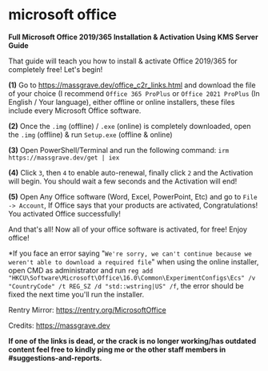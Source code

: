 # microsoft office

**Full Microsoft Office 2019/365 Installation & Activation Using KMS Server Guide**

That guide will teach you how to install & activate Office 2019/365 for completely free! Let's begin!

**(1)** Go to <https://massgrave.dev/office_c2r_links.html> and download the file of your choice (I recommend `Office 365 ProPlus` or `Office 2021 ProPlus` (In English / Your language), either offline or online  installers, these files include every Microsoft Office software.

**(2)** Once the `.img` (offline) / `.exe` (online) is completely downloaded, open the `.img` (offline) & run `Setup.exe` (offline & online)

**(3)** Open PowerShell/Terminal and run the following command: `irm https://massgrave.dev/get | iex`

**(4)** Click `3`, then `4` to enable auto-renewal, finally click `2` and the Activation will begin. You should wait a few seconds and the Activation will end!

**(5)** Open Any Office software (Word, Excel, PowerPoint, Etc) and go to `File -> Account`, If Office says that your products are activated, Congratulations! You activated Office successfully!

And that's all! Now all of your office software is activated, for free! Enjoy office!

*If you face an error saying "`We're sorry, we can't continue because we weren't able to download a required file`" when using the online installer, open CMD as administrator and run `reg add "HKCU\Software\Microsoft\Office\16.0\Common\ExperimentConfigs\Ecs" /v "CountryCode" /t REG_SZ /d "std::wstring|US" /f`, the error should be fixed the next time you'll run the installer.

Rentry Mirror: <https://rentry.org/MicrosoftOffice>

Credits: <https://massgrave.dev>

**If one of the links is dead, or the crack is no longer working/has outdated content feel free to kindly ping me or the other staff members in #suggestions-and-reports.**

